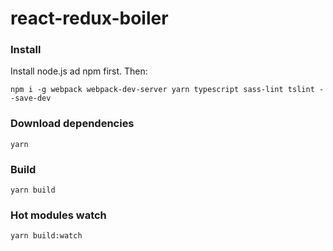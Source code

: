 # react-redux-boiler
### Install
Install node.js ad npm first. Then:

```
npm i -g webpack webpack-dev-server yarn typescript sass-lint tslint --save-dev
```

### Download dependencies
```
yarn
```

### Build
```
yarn build
```

### Hot modules watch
```
yarn build:watch
```
